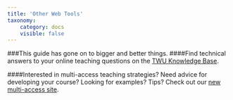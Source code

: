 ```yaml
---
title: 'Other Web Tools'
taxonomy:
    category: docs
    visible: false
---
```

###This guide has gone on to bigger and better things.
####Find technical answers to your online teaching questions on the [TWU Knowledge Base](https://trinitywestern.teamdynamix.com/TDClient/1904/Portal/KB/?CategoryID=4747).

####Interested in multi-access teaching strategies? Need advice for developing your course? Looking for examples? Tips? Check out our [new multi-access site](https://multi-access.twu.ca).
<!--
This section is a collection of web tools that you may want to use to enhance your classes.

- Audacity
- Hypothes.is

Feel free to send an email to elearning@twu.ca to request a tutorial for one of your favourite tools.
-->
